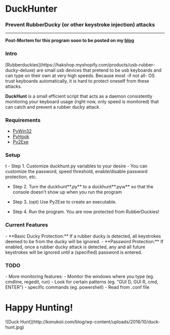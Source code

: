 <h1>DuckHunter</h1>
<h3>Prevent RubberDucky (or other keystroke injection) attacks</h3>
<hr>

**Post-Mortem for this program soon to be posted on my [blog](http://www.konukoii.com/blog)**

<h3>Intro</h3>
[Rubberduckies](https://hakshop.myshopify.com/products/usb-rubber-ducky-deluxe) are small usb devices that pretend to be usb keyboards and can type on their own at very high speeds. Because most -if not all- OS trust keyboards automatically, it is hard to protect oneself from these attacks.

**DuckHunt** is a small efficient script that acts as a daemon consistently monitoring your keyboard usage (right now, only speed is monitored) that can catch and prevent a rubber ducky attack.

<h3>Requirements</h3>
 
- [PyWin32](http://starship.python.net/~skippy/win32/Downloads.html)
- [PyHook](https://sourceforge.net/projects/pyhook/)
- [Py2Exe](http://py2exe.org/)


<h3>Setup</h3>
t
- Step 1. Customize duckhunt.py variables to your desire
 - You can customize the password, speed threshold, enable/disable password protection, etc.

- Step 2. Turn the duckhunt**.py** to a duckhunt**.pyw** so that the console doesn't show up when you run the program

- Step 3. (opt) Use Py2Exe to create an executable.

- Step 4. Run the program. You are now protected from RubberDuckies!

<h3>Current Features</h3>
- **Basic Ducky Protection:** If a rubber ducky is detected, all keystrokes deemed to be from the ducky will be ignored.
- **Password Protection:** If enabled, once a rubber ducky attack is detected, any and all future keystrokes will be ignored until a (specified) password is entered.

<h3>TODO</h3>
- More monitoring features: 
 - Monitor the windows where you type (eg. cmdline, regedit, run)
 - Look for certain patterns (eg. "GUI D, GUI R, cmd, ENTER")
 - specific commands (eg. powershell)
- Read from .conf file
 
 <h1>Happy Hunting!</h1>
![Duck Hunt](http://konukoii.com/blog/wp-content/uploads/2016/10/duck-hunt.jpg)
